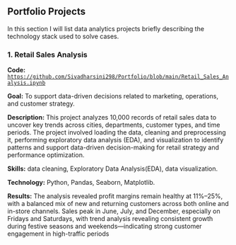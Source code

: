 ## Portfolio Projects
In this section I will list data analytics projects briefly describing the technology stack used to solve cases.

### 1. Retail Sales Analysis
**Code:** [`https://github.com/Sivadharsini298/Portfolio/blob/main/Retail_Sales_Analysis.ipynb`](https://github.com/Sivadharsini298/Portfolio/blob/main/Retail_Sales_Analysis.ipynb)

**Goal:** To support data-driven decisions related to marketing, operations, and customer strategy.

**Description:** This project analyzes 10,000 records of retail sales data to uncover key trends across cities, departments, customer types, and time periods. The project involved loading the data, cleaning and preprocessing it, performing exploratory data analysis (EDA), and visualization to identify patterns and support data-driven decision-making for retail strategy and performance optimization.

**Skills:** data cleaning, Exploratory Data Analysis(EDA), data visualization.

**Technology:** Python, Pandas, Seaborn, Matplotlib.

**Results:** The analysis revealed profit margins remain healthy at 11%–25%, with a balanced mix of new and returning customers across both online and in-store channels. Sales peak in June, July, and December, especially on Fridays and Saturdays, with trend analysis revealing consistent growth during festive seasons and weekends—indicating strong customer engagement in high-traffic periods
